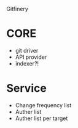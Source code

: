 Gitfinery

# CORE
 - git driver
 - API provider
 - indexer?!
# Service
 - Change frequency list
 - Auther list 
 - Auther list per target
